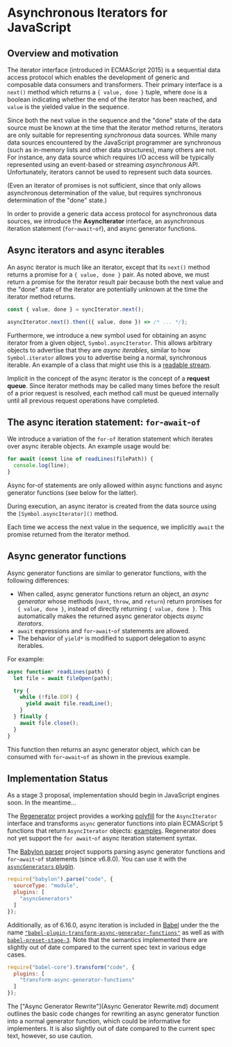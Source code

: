 # Asynchronous Iterators for JavaScript

## Overview and motivation

The iterator interface (introduced in ECMAScript 2015) is a sequential data access protocol which enables the development of generic and composable data consumers and transformers. Their primary interface is a `next()` method which returns a `{ value, done }` tuple, where `done` is a boolean indicating whether the end of the iterator has been reached, and `value` is the yielded value in the sequence.

Since both the next value in the sequence and the "done" state of the data source must be known at the time that the iterator method returns, iterators are only suitable for representing *synchronous* data sources. While many data sources encountered by the JavaScript programmer are synchronous (such as in-memory lists and other data structures), many others are not. For instance, any data source which requires I/O access will be typically represented using an event-based or streaming *asynchronous* API. Unfortunately, iterators cannot be used to represent such data sources.

(Even an iterator of promises is not sufficient, since that only allows asynchronous determination of the value, but requires synchronous determination of the "done" state.)

In order to provide a generic data access protocol for asynchronous data sources, we introduce the **AsyncIterator** interface, an asynchronous iteration statement (`for`-`await`-`of`), and async generator functions.

## Async iterators and async iterables

An async iterator is much like an iterator, except that its `next()` method returns a promise for a `{ value, done }` pair. As noted above, we must return a promise for the iterator result pair because both the next value and the "done" state of the iterator are potentially unknown at the time the iterator method returns.

```js
const { value, done } = syncIterator.next();

asyncIterator.next().then(({ value, done }) => /* ... */);
```

Furthermore, we introduce a new symbol used for obtaining an async iterator from a given object, `Symbol.asyncIterator`. This allows arbitrary objects to advertise that they are _async iterables_, similar to how `Symbol.iterator` allows you to advertise being a normal, synchronous iterable. An example of a class that might use this is a [readable stream](https://streams.spec.whatwg.org/#rs-class).

Implicit in the concept of the async iterator is the concept of a **request queue**. Since iterator methods may be called many times before the result of a prior request is resolved, each method call must be queued internally until all previous request operations have completed.

## The async iteration statement: `for`-`await`-`of`

We introduce a variation of the `for-of` iteration statement which iterates over async iterable objects. An example usage would be:

```js
for await (const line of readLines(filePath)) {
  console.log(line);
}
```

Async for-of statements are only allowed within async functions and async generator functions (see below for the latter).

During execution, an async iterator is created from the data source using the `[Symbol.asyncIterator]()` method.

Each time we access the next value in the sequence, we implicitly `await` the promise returned from the iterator method.

## Async generator functions

Async generator functions are similar to generator functions, with the following differences:

- When called, async generator functions return an object, an _async generator_ whose methods (`next`, `throw`, and `return`) return promises for `{ value, done }`, instead of directly returning `{ value, done }`. This automatically makes the returned async generator objects _async iterators_.
- `await` expressions and `for`-`await`-`of` statements are allowed.
- The behavior of `yield*` is modified to support delegation to async iterables.

For example:

```js
async function* readLines(path) {
  let file = await fileOpen(path);

  try {
    while (!file.EOF) {
      yield await file.readLine();
    }
  } finally {
    await file.close();
  }
}
```

This function then returns an async generator object, which can be consumed with `for`-`await`-`of` as shown in the previous example.

## Implementation Status

As a stage 3 proposal, implementation should begin in JavaScript engines soon. In the meantime...

The [Regenerator](https://github.com/facebook/regenerator) project provides a working [polyfill](https://github.com/facebook/regenerator/blob/f87d654f85c9925c4db3f74806f7615a71297f40/runtime.js#L136) for the `AsyncIterator` interface and transforms `async` generator functions into plain ECMAScript 5 functions that return `AsyncIterator` objects: [examples](https://github.com/facebook/regenerator/blob/f87d654f85c9925c4db3f74806f7615a71297f40/test/async.es6.js#L259). Regenerator does not yet support the `for await`-`of` async iteration statement syntax.

The [Babylon parser](https://github.com/babel/babylon) project supports parsing async generator functions and `for`-`await`-`of` statements (since v6.8.0). You can use it with the [`asyncGenerators` plugin](https://github.com/babel/babylon#plugins).

```js
require("babylon").parse("code", {
  sourceType: "module",
  plugins: [
    "asyncGenerators"
  ]
});
```

Additionally, as of 6.16.0, async iteration is included in [Babel](https://babeljs.io/) under the the name [`"babel-plugin-transform-async-generator-functions"`](https://github.com/babel/babel/tree/master/packages/babel-plugin-transform-async-generator-functions) as well as with [`babel-preset-stage-3`](http://babeljs.io/docs/plugins/preset-stage-3/). Note that the semantics implemented there are slightly out of date compared to the current spec text in various edge cases.

```js
require("babel-core").transform("code", {
  plugins: [
    "transform-async-generator-functions"
  ]
});
```

The ["Async Generator Rewrite"](Async Generator Rewrite.md) document outlines the basic code changes for rewriting an async generator function into a normal generator function, which could be informative for implementers. It is also slightly out of date compared to the current spec text, however, so use caution.
